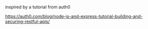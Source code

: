 inspired by a tutorial from auth0

https://auth0.com/blog/node-js-and-express-tutorial-building-and-securing-restful-apis/
